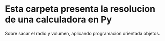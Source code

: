 # Esta carpeta presenta la resolucion de una calculadora en Py
Sobre sacar el radio y volumen, aplicando programacion orientada objetos.
